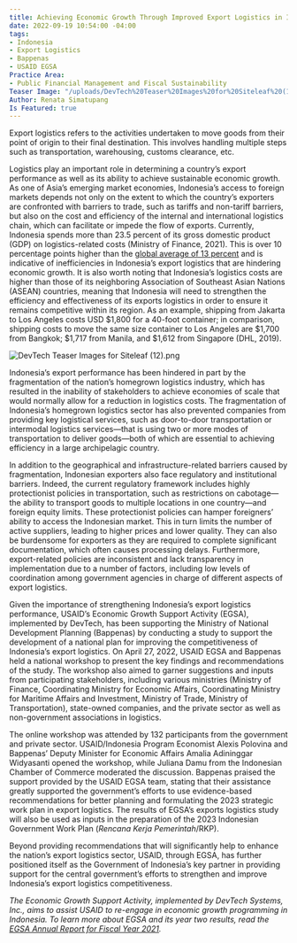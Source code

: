 ```yaml
---
title: Achieving Economic Growth Through Improved Export Logistics in Indonesia
date: 2022-09-19 10:54:00 -04:00
tags:
- Indonesia
- Export Logistics
- Bappenas
- USAID EGSA
Practice Area:
- Public Financial Management and Fiscal Sustainability
Teaser Image: "/uploads/DevTech%20Teaser%20Images%20for%20Siteleaf%20(11).png"
Author: Renata Simatupang
Is Featured: true
---
```


Export logistics refers to the activities undertaken to move goods from their point of origin to their final destination. This involves handling multiple steps such as transportation, warehousing, customs clearance, etc.

Logistics play an important role in determining a country’s export performance as well as its ability to achieve sustainable economic growth. As one of Asia’s emerging market economies, Indonesia’s access to foreign markets depends not only on the extent to which the country’s exporters are confronted with barriers to trade, such as tariffs and non-tariff barriers, but also on the cost and efficiency of the internal and international logistics chain, which can facilitate or impede the flow of exports. Currently, Indonesia spends more than 23.5 percent of its gross domestic product (GDP) on logistics-related costs (Ministry of Finance, 2021). This is over 10 percentage points higher than the [global average of 13 percent](https://www.worldbank.org/en/news/speech/2017/05/22/performance-and-prospects-of-global-logistics) and is indicative of inefficiencies in Indonesia’s export logistics that are hindering economic growth.  It is also worth noting that Indonesia’s logistics costs are higher than those of its neighboring Association of Southeast Asian Nations (ASEAN) countries, meaning that Indonesia will need to strengthen the efficiency and effectiveness of its exports logistics in order to ensure it remains competitive within its region. As an example, shipping from Jakarta to Los Angeles costs USD $1,800 for a 40-foot container; in comparison, shipping costs to move the same size container to Los Angeles are $1,700 from Bangkok;  $1,717 from Manila, and $1,612 from Singapore (DHL, 2019).

![DevTech Teaser Images for Siteleaf (12).png](/uploads/DevTech%20Teaser%20Images%20for%20Siteleaf%20(12).png)

Indonesia’s export performance has been hindered in part by the fragmentation of the nation’s homegrown logistics industry, which has resulted in the inability of stakeholders to achieve economies of scale that would normally allow for a reduction in logistics costs. The fragmentation of Indonesia’s homegrown logistics sector has also prevented companies from providing key logistical services, such as door-to-door transportation or intermodal logistics services—that is using two or more modes of transportation to deliver goods—both of which are essential to achieving efficiency in a large archipelagic country.

In addition to the geographical and infrastructure-related barriers caused by fragmentation, Indonesian exporters also face regulatory and institutional barriers. Indeed, the current regulatory framework includes highly protectionist policies in transportation, such as restrictions on cabotage—the ability to transport goods to multiple locations in one country—and foreign equity limits. These protectionist policies can hamper foreigners’ ability to access the Indonesian market. This in turn limits the number of active suppliers, leading to higher prices and lower quality. They can also be burdensome for exporters as they are required to complete significant documentation, which often causes processing delays. Furthermore, export-related policies are inconsistent and lack transparency in implementation due to a number of factors, including low levels of coordination among government agencies in charge of different aspects of export logistics.

Given the importance of strengthening Indonesia’s export logistics performance, USAID’s Economic Growth Support Activity (EGSA), implemented by DevTech, has been supporting the Ministry of National Development Planning (Bappenas) by conducting a study to support the development of a national plan for improving the competitiveness of Indonesia’s export logistics. On April 27, 2022, USAID EGSA and Bappenas held a national workshop to present the key findings and recommendations of the study. The workshop also aimed to garner suggestions and inputs from participating stakeholders, including various ministries (Ministry of Finance, Coordinating Ministry for Economic Affairs, Coordinating Ministry for Maritime Affairs and Investment, Ministry of Trade, Ministry of Transportation), state-owned companies, and the private sector as well as non-government associations in logistics.

The online workshop was attended by 132 participants from the government and private sector. USAID/Indonesia Program Economist Alexis Polovina and Bappenas’ Deputy Minister for Economic Affairs Amalia Adininggar Widyasanti opened the workshop, while Juliana Damu from the Indonesian Chamber of Commerce moderated the discussion. Bappenas praised the support provided by the USAID EGSA team, stating that their assistance greatly supported the government’s efforts to use evidence-based recommendations for better planning and formulating the 2023 strategic work plan in export logistics. The results of EGSA’s exports logistics study will also be used as inputs in the preparation of the 2023 Indonesian Government Work Plan (*Rencana Kerja Pemerintah*/RKP).

Beyond providing recommendations that will significantly help to enhance the nation’s export logistics sector, USAID, through EGSA, has further positioned itself as the Government of Indonesia’s key partner in providing support for the central government’s efforts to strengthen and improve Indonesia’s export logistics competitiveness.

*The Economic Growth Support Activity, implemented by DevTech Systems, Inc., aims to assist USAID to re-engage in economic growth programming in Indonesia. To learn more about EGSA and its year two results, read the [EGSA Annual Report for Fiscal Year 2021](https://pdf.usaid.gov/pdf_docs/PA00Z6M4.pdf).*